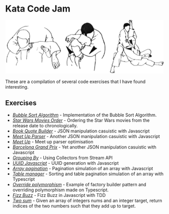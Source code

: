 # Kata Code Jam

![Kata](kata.gif)

These are a compilation of several code exercises that I have found interesting.

## Exercises

- [_Bubble Sort Algorithm_][1] - Implementation of the Bubble Sort Algorithm.
- [_Star Wars Movies Order_][2] - Ordering the Star Wars movies from the release date to chronologically.
- [_Book Quote Builder_][3] - JSON manipulation casuistic with Javascript
- [_Meet Up Parser_][4] - Another JSON manipulation casuistic with Javascript
- [_Meet Up_][13] - Meet up parser optimisation
- [_Barcelona Grand Prix_][5] - Yet another JSON manipulation casuistic with Javascript
- [_Grouping By_][6] - Using Collectors from Stream API
- [_UUID Javascript_][7] - UUID generation with Javascript
- [_Array pagination_][8] - Pagination simulation of an array with Javascript
- [_Table manager_][9] - Sorting and table pagination simulation of an array with Typescript
- [_Override polymorphism_][10] - Example of factory builder pattern and overriding polymorphism made on Typescript.
- [_Fizz Buzz_][11] - Fizz Buzz in Javascript with TDD
- [_Two sum_][12] - Given an array of integers nums and an integer target, return indices of the two numbers such that they add up to target.

[1]: https://github.com/joantolos/kata-code-jam/tree/master/bubble-sort
[2]: https://github.com/joantolos/kata-code-jam/tree/master/star-wars
[3]: https://github.com/joantolos/kata-code-jam/tree/master/book-quote-builder
[4]: https://github.com/joantolos/kata-code-jam/tree/master/meet-up-parser
[5]: https://github.com/joantolos/kata-code-jam/tree/master/barcelona-grand-prix
[6]: https://github.com/joantolos/kata-code-jam/tree/master/group-by
[7]: https://github.com/joantolos/kata-code-jam/tree/master/uuid
[8]: https://github.com/joantolos/kata-code-jam/tree/master/array-pagination
[9]: https://github.com/joantolos/kata-code-jam/tree/master/table-manager
[10]: https://github.com/joantolos/kata-code-jam/tree/master/override-polymorphism
[11]: https://github.com/joantolos/kata-code-jam/tree/master/fizz-buzz
[12]: https://github.com/joantolos/kata-code-jam/tree/master/two-sum
[13]: https://github.com/joantolos/kata-code-jam/tree/master/meet-up